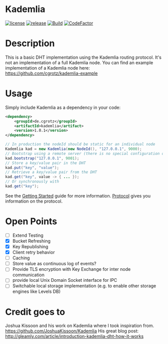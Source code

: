 Kademlia
========
[![license](https://img.shields.io/github/license/cgrotz/kademlia.svg)](https://github.com/cgrotz/kademlia/blob/master/LICENSE)
[![release](https://img.shields.io/github/release/cgrotz/kademlia.svg)](https://github.com/cgrotz/kademlia/releases/latest)
[![Build](https://github.com/cgrotz/kademlia/workflows/Java%20CI%20with%20Maven/badge.svg?branch=master&event=push)](https://github.com/cgrotz/kademlia/actions?query=workflow%3A%22Java+CI+with+Maven%22)
[![CodeFactor](https://www.codefactor.io/repository/github/cgrotz/kademlia/badge)](https://www.codefactor.io/repository/github/cgrotz/kademlia)

# Description
This is a basic DHT implementation using the Kademlia routing protocol. It's not an implementation of a full Kademlia node.
You can find an example implementation of a Kademlia node here: https://github.com/cgrotz/kademlia-example

# Usage
Simply include Kademlia as a dependency in your code:
```xml
<dependency>
    <groupId>de.cgrotz</groupId>
    <artifactId>kademlia</artifact>
    <version>1.0.1</version>
</dependency>
```

```java
// In production the nodeId should be static for an individual node
Kademlia kad = new Kademlia(new NodeId(), "127.0.0.1", 9000);
// Bootstrap using a remote server (there is no special configuration on the remote server necessary)
kad.bootstrap("127.0.0.1", 9001);
// Store a key/value pair in the DHT
kad.put("key", "value");
// Retrieve a key/value pair from the DHT
kad.get("key", value -> { ... });
// Or synchronously with
kad.get("key");
```

See the [Getting Started](docs/Getting_Started.md) guide for more information. [Protocol](docs/protocol.md) gives you information on the protocol.

# Open Points
- [ ] Extend Testing
- [x] Bucket Refreshing
- [x] Key Republishing
- [x] Client retry behavior
- [ ] Caching
- [ ] Store value as continuous log of events?
- [ ] Provide TLS encryption with Key Exchange for inter node communication
- [ ] provide local Unix Domain Socket interface for IPC
- [ ] Switchable local storage implementation (e.g. to enable other storage engines like Levels DB)

# Credit goes to
Joshua Kissoon and his work on Kademlia where I took inspiration from. https://github.com/JoshuaKissoon/Kademlia
His great blog post: http://gleamly.com/article/introduction-kademlia-dht-how-it-works
